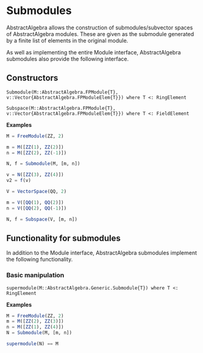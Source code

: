 # Submodules

AbstractAlgebra allows the construction of submodules/subvector spaces of
AbstractAlgebra modules. These are given as the submodule generated by a
finite list of elements in the original module.

As well as implementing the entire Module interface, AbstractAlgebra
submodules also provide the following interface.

## Constructors

```@docs
Submodule(M::AbstractAlgebra.FPModule{T}, v::Vector{AbstractAlgebra.FPModuleElem{T}}) where T <: RingElement
```

```@docs
Subspace(M::AbstractAlgebra.FPModule{T}, v::Vector{AbstractAlgebra.FPModuleElem{T}}) where T <: FieldElement
```

**Examples**

```julia
M = FreeModule(ZZ, 2)

m = M([ZZ(1), ZZ(2)])
n = M([ZZ(2), ZZ(-1)])

N, f = Submodule(M, [m, n])

v = N([ZZ(3), ZZ(4)])
v2 = f(v)

V = VectorSpace(QQ, 2)

m = V([QQ(1), QQ(2)])
n = V([QQ(2), QQ(-1)])

N, f = Subspace(V, [m, n])
```

## Functionality for submodules

In addition to the Module interface, AbstractAlgebra submodules implement the
following functionality.

### Basic manipulation

```@docs
supermodule(M::AbstractAlgebra.Generic.Submodule{T}) where T <: RingElement
```

**Examples**

```julia
M = FreeModule(ZZ, 2)
m = M([ZZ(2), ZZ(3)])
n = M([ZZ(1), ZZ(4)])
N = Submodule(M, [m, n])

supermodule(N) == M
```

